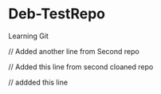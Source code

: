 # Deb-TestRepo
Learning Git


// Added another line from Second repo

// Added this line from second cloaned repo

// addded this line 

